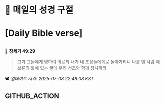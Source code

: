 # 🙏 매일의 성경 구절
# [Daily Bible verse]
##
<!-- START_BIBLE_VERSE -->
📖 **창세기 49:29**
> 그가 그들에게 명하여 이르되 내가 내 조상들에게로 돌아가리니 나를 헷 사람 에브론의 밭에 있는 굴에 우리 선조와 함께 장사하라

🕊️ _업데이트 시각: 2025-07-08 22:48:08 KST_
  <!-- END_BIBLE_VERSE -->
## GITHUB_ACTION

